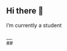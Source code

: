 ## Hi there 👋


I’m currently a student

<div>
 <a href="https://www.youtube.com/channel/UCPJ4HiVW10cn1-baQIFw81g" target="_blank"><img scr="https://img.shields.io/badge/YouTube-FF0000?style=for-the-
 badge&logo=youtube&logoColor=white">
   </a>
 <a href="https://twitter.com/santosez_" target="_blank"><img scr="https://img.shields.io/badge/Twitter-1DA1F2?style=for-the-badge&logo=twitter&logoColor=white" target="_blank">   
   </a>
 <a href="https://www.reddit.com/user/Santoszex" target="_blank"><img scr="https://img.shields.io/badge/Reddit-FF4500?style=for-the-badge&logo=reddit&logoColor=white" 
 target="_blank">
   </a>
 <a href="https://steamcommunity.com/profiles/76561199142134182/" target="_blank"><img scr="https://img.shields.io/badge/Steam-000000?style=for-the-# 
 badge&logo=steam&logoColor=white" target="_blank">
   </a>
 <a href="https://www.twitch.tv/santoszex" target="_blank"><img scr="https://img.shields.io/badge/Twitch-9146FF?style=for-the-badge&logo=twitch&logoColor=white" target="_blank">
   </a>
</div>
##

